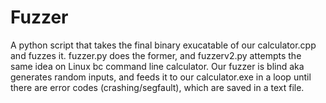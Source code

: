 # Fuzzer

A python script that takes the final binary exucatable of our calculator.cpp and fuzzes it. fuzzer.py does the former, and fuzzerv2.py attempts the same idea on Linux bc command line calculator. Our fuzzer is blind aka generates random inputs, and feeds it to our calculator.exe in a loop until there are error codes (crashing/segfault), which are saved in a text file. 
